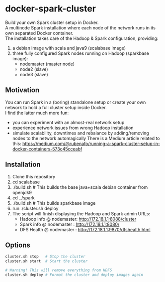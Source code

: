 # docker-spark-cluster
Build your own Spark cluster setup in Docker.      
A multinode Spark installation where each node of the network runs in its own separated Docker container.   
The installation takes care of the Hadoop & Spark configuration, providing:
1) a debian image with scala and java9 (scalabase image)
2) three fully configured Spark nodes running on Hadoop (sparkbase image):
    * nodemaster (master node)
    * node2      (slave)
    * node3      (slave)

## Motivation
You can run Spark in a (boring) standalone setup or create your own network to hold a full cluster setup inside Docker.   
I find the latter much more fun:
* you can experiment with an almost-real network setup
* experience network issues from wrong Hadoop installation
* simulate scalability, downtimes and rebalance by adding/removing nodes to the network automagically
There is a Medium article related to this: https://medium.com/@rubenafo/running-a-spark-cluster-setup-in-docker-containers-573c45cceabf

## Installation
1) Clone this repository
2) cd scalabase
3) ./build.sh    # This builds the base java+scala debian container from openjdk9
4) cd ../spark
5) ./build.sh    # This builds sparkbase image
6) run ./cluster.sh deploy
7) The script will finish displaying the Hadoop and Spark admin URLs:
    * Hadoop info @ nodemaster: http://172.18.1.1:8088/cluster
    * Spark info @ nodemaster : http://172.18.1.1:8080/
    * DFS Health @ nodemaster : http://172.18.1.1:9870/dfshealth.html

## Options
```bash
cluster.sh stop   # Stop the cluster
cluster.sh start  # Start the cluster

# Warning! This will remove everything from HDFS
cluster.sh deploy # Format the cluster and deploy images again
```
